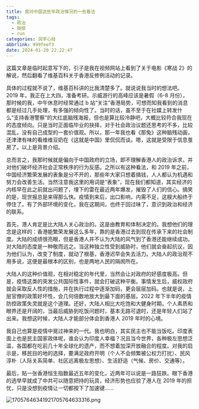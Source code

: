 ```yaml
---
title: 我对中国这些年政治情况的一些看法
tags:
  - 政治
  - 随想
  - run
categories: 润学心经
abbrlink: 999feef3
date: 2024-01-20 22:22:47
---
```


这篇文章是临时起意写下的，引子是我在视频网站上看到了关于电影《寒战 2》的解说，然后翻看了维基百科关于香港反修例活动的记录。

具体的过程就不说了，维基百科讲的比我清楚多了。就说说我当时的想法吧。2019 年，我正在上大四，准备考研。示威游行的高峰应该是暑假（6-8 月份），那时候的我，中午休息时经常通过 b 站“关注”香港局势，可想而知我看到的消息都是经过几手处理，有多强的倾向性了。当时的话，虽不至于在社媒上转发什么“支持香港警察”的大红底脑残海报，但也是算比较冷静吧，大概比较符合我现在的态度倾向。只是当时正面临毕业的抉择，对于社会政治议题还思考的不多，比较混乱，没有自己成型的一套价值观。所以，那一年我也看《那兔》这种脑残动画，还津津有味的看维维豆奶在《这就是中国》里侃侃而谈。嗯，这就是受限于信息茧房了。以上是背景介绍。

总而言之，我那时候就是偏向于中国政府的立场，即不理解香港人的政治诉求，并对他们破坏经济社会正常秩序的行为反感。之所以有这种看法，和 2019 年之前，中国经济繁荣发展的表象是分不开的，那些年大家只想着搞钱，人人都认为机遇和努力会改善生活。当然注意我这里的用词是“表象”，现在我们都知道，其实经济的内核早在此之前就出问题了，埋下的雷在最近两年爆发，摧毁了人们的信心。搞笑的是，现世报总是来得那么快。疫情到来后，出口影响，内需不足，这艘大船终于停住了。有了外部环境的变化，我在这期间，也终于回过味了，意识到政治和经济的联系。

首先，港人肯定是比大陆人关心政治的。这是由教育和体制决定的。我想他们的理念是这样的：香港能繁荣发展这么多年，靠的是香港过去到现在传承下来的社会制度。大陆的成绩很亮眼，但是香港人并不认为大陆的风气到了香港还能继续成功。对大陆的态度是一种敬而远之。当这种独立性受到威胁时，他们就会奋起抗议，因为他们认为，改变了制度，就动了根基，香港迟早会失去活力。大陆人的政治观不用多说，这便是最根本的区别，也是两地人民的隔阂所在。

大陆人的这种价值观，在相对稳定的年代里，当然会让对政府的好感度极高。但是，疫情这类的突发公共国际性事件，就会打破这种平衡。事情发生后，威权政府就会采取反人性的措施，并在执行过程中逐渐加码，更会层层加码。也就是说，上层官僚的政策好坏性，会几何倍数地放大到最下面的基层。2022 年下半年的疫情防控政策失灵就是这个道理。还好，大陆人相比大吃饱和大健身时期，个人素质和眼界还是开阔的，当最后威胁到吃饭问题时，基本无路可退时，还是年轻人们站了出来。我想这时候，大陆人才能部分体会到香港人 2019 年时的心境。

我自己也算是疫情中晃过神来的一代。我也明白，其实民主也不能当饭吃。印度表面上也是民主国家政体呢，谁会认为印度人幸福？况且当今世界，各种极左思想泛滥，各国都在吃前几十年全球化的遗产，而不想着加深开放融合的程度。对我的启示是，移民目的地的选择，要满足政府开明（个人不会频繁被公权力打扰）、民风淳朴（人际关系简单、社区远离极左思想）、生活舒适（气候、房价、交通等）。

最后，贴一张香港恒生指数最近五年的变化，近两年可以说是一路狂跌。眼下香港的选举早就成了中共可以随意把持的玩具，经济形势也应验了港人在 2019 年的担忧，只是没想到疫情让一切都按下了加速键……

![17057646341921705764633316.png](https://cdn.jsdelivr.net/gh/li199-code/blog-img-2@main/17057646341921705764633316.png)
